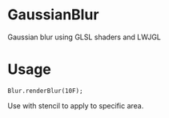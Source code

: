 # GaussianBlur
Gaussian blur using GLSL shaders and LWJGL

# Usage

`Blur.renderBlur(10F);`

Use with stencil to apply to specific area.
